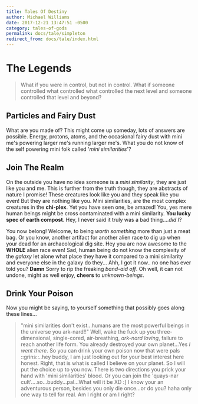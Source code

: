 ```yaml
---
title: Tales Of Destiny
author: Michael Williams
date: 2017-12-21 13:47:51 -0500
category: tales-of-gods
permalink: docs/tale/simpleton
redirect_from: docs/tale/index.html
---
```

# The Legends

> What if you were in control, but not in control. What if someone controlled what controlled what controlled the next level and someone controlled that level and beyond?

## Particles and Fairy Dust

What are you made of? This might come up someday, lots of answers are possible. Energy, protons, atoms, and the occasional fairy dust with mini me's powering larger me's running  larger me's. What you do not know of the self powering mini folk called '_mini similarities_'?

## Join The Realm

On the outside you have no idea someone is a _mini similarity_, they are just like you and me. This is further from the truth though, they are abstracts of nature I promise! These creatures look like you and they speak like you even! But they are nothing like you. Mini similarities, are the most complex creatures in the **chi-plex**. Yet you have seen one, be amazed! You, yes mere human beings might be cross contaminated with a mini similarity. **You lucky spec of earth compost**. Hey, I never said it truly was a bad thing...._did I_?

You now belong! Welcome, to being _worth something_ more than just a meat bag. Or you know, another artifact for another alien race to dig up when your dead for an archaeological dig site. Hey you are now awesome to the **WHOLE** alien race even! Sad, human being do not know the complexity of the _galaxy_ let alone what place they have it compared to a mini similarity and everyone else in the galaxy do they... Ahh, I got it now.. no one has ever told you? **Damn** Sorry to rip the freaking _band-aid off_. Oh well, it can not undone, might as well enjoy, **cheers** to _unknown-beings_.

## Drink Your Poison

Now you might be saying, to yourself something that possibly goes along these lines...
> "mini similarities don't exist...humans are the most powerful beings in the universe you ark-nard!!"
Well, wake the fuck up you three-dimensional, single-cored, air-breathing, _ark-nard loving_, failure to reach another life form. You already destroyed your own planet...Yes _I went there_. So you can drink your own poison now that were pals ::grins::..hey buddy, I am just looking out for your best interest here honest. Right, that is what is called I believe on your planet. So I will put the choice up to you now. There is two directions you prick your hand with 'mini similarities' blood. Or you can join the 'quays-nar cult'....so...buddy...pal...What will it be XD :] I know your an adventurous person, besides you only die once...or do you? haha only one way to tell for real. Am I right or am I right?